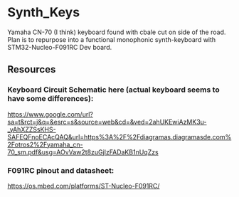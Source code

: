# Synth_Keys
Yamaha CN-70 (I think) keyboard found with cbale cut on side of the road. Plan is to repurpose into a functional monophonic synth-keyboard with STM32-Nucleo-F091RC Dev board.

## Resources

### Keyboard Circuit Schematic here (actual keyboard seems to have some differences): 
https://www.google.com/url?sa=t&rct=j&q=&esrc=s&source=web&cd=&ved=2ahUKEwiAzMK3u-_yAhXZZSsKHS-SAFEQFnoECAcQAQ&url=https%3A%2F%2Fdiagramas.diagramasde.com%2Fotros2%2Fyamaha_cn-70_sm.pdf&usg=AOvVaw2t8zuGjIzFADaKB1nUqZzs

### F091RC pinout and datasheet: 
https://os.mbed.com/platforms/ST-Nucleo-F091RC/
